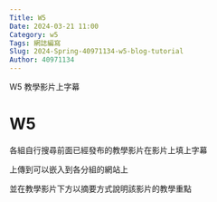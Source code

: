 ```yaml
---
Title: W5
Date: 2024-03-21 11:00
Category: w5
Tags: 網誌編寫
Slug: 2024-Spring-40971134-w5-blog-tutorial
Author: 40971134
---
```


W5 教學影片上字幕

<!-- PELICAN_END_SUMMARY -->

# W5
各組自行搜尋前面已經發布的教學影片在影片上填上字幕

上傳到可以嵌入到各分組的網站上

並在教學影片下方以摘要方式說明該影片的教學重點